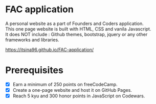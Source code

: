 # FAC application 
A personal website as a part of Founders and Coders application.<br>
This one page website is built with HTML, CSS and vanila Javascript.<br> 
It does NOT include : Github themes, bootstrap, jquery or any other frameworks and libraries.

https://itsina96.github.io/FAC-application/

# Prerequisites
- [x] Earn a minimum of 250 points on freeCodeCamp.
- [x] Create a one-page website and host it on GitHub Pages.
- [x] Reach 5 kyu and 300 honor points in JavaScript on Codewars.
